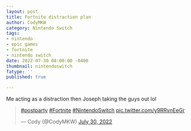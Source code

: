```yaml
---
layout: post
title: Fortnite distraction plan
author: CodyMKW
category: Nintendo Switch
tags:
- nintendo
- epic games
- fortnite
- nintendo switch
date: 2022-07-30 08:00:00 -0400
thumbnail: nintendoswitch
fatype: ''
published: true

---
```

Me acting as a distraction then Joseph taking the guys out lol

<div>
<blockquote class="twitter-tweet" data-dnt="true" data-theme="dark"><p lang="qme" dir="ltr"><a href="https://twitter.com/hashtag/postparty?src=hash&amp;ref_src=twsrc%5Etfw">#postparty</a> <a href="https://twitter.com/hashtag/Fortnite?src=hash&amp;ref_src=twsrc%5Etfw">#Fortnite</a> <a href="https://twitter.com/hashtag/NintendoSwitch?src=hash&amp;ref_src=twsrc%5Etfw">#NintendoSwitch</a> <a href="https://t.co/y9RRvnEeGr">pic.twitter.com/y9RRvnEeGr</a></p>&mdash; Cody (@CodyMKW) <a href="https://twitter.com/CodyMKW/status/1553339929366855682?ref_src=twsrc%5Etfw">July 30, 2022</a></blockquote> <script async src="https://platform.twitter.com/widgets.js" charset="utf-8"></script>
</div>